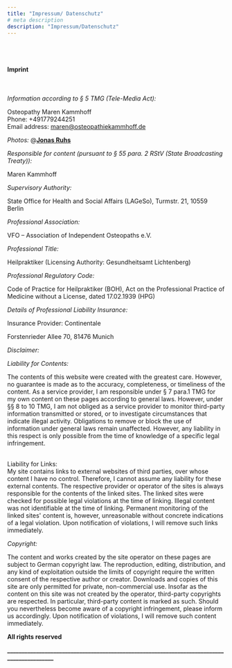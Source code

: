 ```yaml
---
title: "Impressum/ Datenschutz"
# meta description
description: "Impressum/Datenschutz"
---  
```

<br>
<br>

#### **Imprint**<br>
<br>

*Information according to § 5 TMG (Tele-Media Act):*

Osteopathy Maren Kammhoff <br>
Phone: +491779244251 <br>
Email address: maren@osteopathiekammhoff.de <br>

*Photos:* @**[Jonas Ruhs](https://jonasruhs.com/ "Website von Jonas Ruhs")**  

*Responsible for content (pursuant to § 55 para. 2 RStV (State Broadcasting Treaty)):*

Maren Kammhoff

*Supervisory Authority:* <br>

State Office for Health and Social Affairs (LAGeSo), Turmstr. 21, 10559 Berlin

*Professional Association:* <br>

VFO – Association of Independent Osteopaths e.V.

*Professional Title:* <br>

Heilpraktiker (Licensing Authority: Gesundheitsamt Lichtenberg)

*Professional Regulatory Code:* 

Code of Practice for Heilpraktiker (BOH), Act on the Professional Practice of Medicine without a License, dated 17.02.1939 (HPG)

*Details of Professional Liability Insurance:*

Insurance Provider: Continentale<br>

Forstenrieder Allee 70, 81476 Munich

*Disclaimer:*

*Liability for Contents:*

The contents of this website were created with the greatest care. However, no guarantee is made as to the accuracy, completeness, or timeliness of the content. As a service provider, I am responsible under § 7 para.1 TMG for my own content on these pages according to general laws. However, under §§ 8 to 10 TMG, I am not obliged as a service provider to monitor third-party information transmitted or stored, or to investigate circumstances that indicate illegal activity. Obligations to remove or block the use of information under general laws remain unaffected. However, any liability in this respect is only possible from the time of knowledge of a specific legal infringement.<br><br>

Liability for Links:<br> My site contains links to external websites of third parties, over whose content I have no control. Therefore, I cannot assume any liability for these external contents. The respective provider or operator of the sites is always responsible for the contents of the linked sites. The linked sites were checked for possible legal violations at the time of linking. Illegal content was not identifiable at the time of linking. Permanent monitoring of the linked sites' content is, however, unreasonable without concrete indications of a legal violation. Upon notification of violations, I will remove such links immediately.

*Copyright:*

The content and works created by the site operator on these pages are subject to German copyright law. The reproduction, editing, distribution, and any kind of exploitation outside the limits of copyright require the written consent of the respective author or creator. Downloads and copies of this site are only permitted for private, non-commercial use. Insofar as the content on this site was not created by the operator, third-party copyrights are respected. In particular, third-party content is marked as such. Should you nevertheless become aware of a copyright infringement, please inform us accordingly. Upon notification of violations, I will remove such content immediately.

**All rights reserved** 

**___________________________________________________________________________________________**
